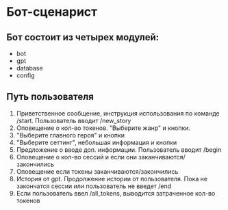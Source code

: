 # Бот-сценарист  
 
## Бот состоит из четырех модулей: 
- bot  
- gpt 
- database 
- config 
 
## Путь пользователя 
1) Приветственное сообщение, инструкция использования по команде /start. Пользователь вводит /new_story 
2) Оповещение о кол-во токенов. "Выберите жанр" и кнопки. 
3) "Выберите главного героя" и кнопки 
4) "Выберите сеттинг", небольшая информация и кнопки 
5) Предложение о вводе доп. информации. Пользователь вводит /begin 
6) Оповещение о кол-во сессий и если они заканчиваются/закончились 
7) Оповещение если токены заканчиваются/закончились 
8) История от gpt. Продолжение истории от пользователя. Пока не закончатся сессии или пользователь не введет /end  
9) Если пользователь ввел /all_tokens, выводится затраченное кол-во токенов   


